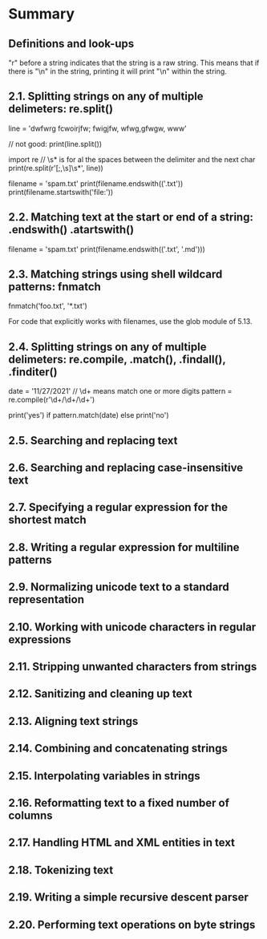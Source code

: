 # Summary

## Definitions and look-ups

"r" before a string indicates that the string is a raw string. 
This means that if there is "\n" in the string, printing it will print "\n" within the string.

## 2.1. Splitting strings on any of multiple delimeters: re.split()

line = 'dwfwrg fcwoirjfw; fwigjfw, wfwg,gfwgw,     www'

// not good:
print(line.split())

import re
// \s* is for al the spaces between the delimiter and the next char
print(re.split(r'[;,\s]\s*', line))

filename = 'spam.txt'
print(filename.endswith(('.txt'))
print(filename.startswith('file:'))

## 2.2. Matching text at the start or end of a string: .endswith() .atartswith()

filename = 'spam.txt'
print(filename.endswith(('.txt', '.md')))

## 2.3. Matching strings using shell wildcard patterns: fnmatch

fnmatch('foo.txt', '*.txt')

For code that explicitly works with filenames, use the glob module of 5.13.

## 2.4. Splitting strings on any of multiple delimeters: re.compile, .match(), .findall(), .finditer()

date = '11/27/2021'
// \d+ means match one or more digits
pattern = re.compile(r'\d+/\d+/\d+')

print('yes') if pattern.match(date) else print('no')

## 2.5. Searching and replacing text

## 2.6. Searching and replacing case-insensitive text

## 2.7. Specifying a regular expression for the shortest match

## 2.8. Writing a regular expression for multiline patterns

## 2.9. Normalizing unicode text to a standard representation

## 2.10. Working with unicode characters in regular expressions

## 2.11. Stripping unwanted characters from strings

## 2.12. Sanitizing and cleaning up text

## 2.13. Aligning text strings

## 2.14. Combining and concatenating strings

## 2.15. Interpolating variables in strings

## 2.16. Reformatting text to a fixed number of columns

## 2.17. Handling HTML and XML entities in text

## 2.18. Tokenizing text

## 2.19. Writing a simple recursive descent parser

## 2.20. Performing text operations on byte strings
